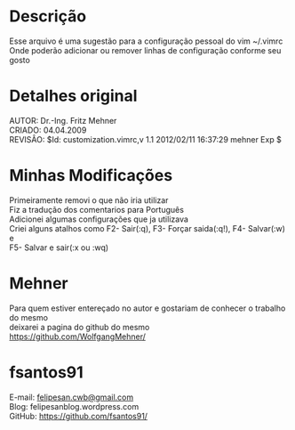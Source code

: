 # Descrição

  Esse arquivo é uma sugestão para a configuração pessoal do vim ~/.vimrc</br>
  Onde poderão adicionar ou remover linhas de configuração conforme seu gosto</br>

# Detalhes original

  AUTOR:  Dr.-Ing. Fritz Mehner</br>
  CRIADO:  04.04.2009</br>
  REVISÂO:  $Id: customization.vimrc,v 1.1 2012/02/11 16:37:29 mehner Exp $</br>

# Minhas Modificações

  Primeiramente removi o que não iria utilizar</br>
  Fiz a tradução dos comentarios para Português</br>
  Adicionei algumas configurações que ja utilizava</br>
  Criei alguns atalhos como F2- Sair(:q), F3- Forçar saida(:q!), F4- Salvar(:w) e</br>
  F5- Salvar e sair(:x ou :wq)</br>
  
# Mehner

  Para quem estiver entereçado no autor e gostariam de conhecer o trabalho do mesmo</br>
  deixarei a pagina do github do mesmo</br>
  https://github.com/WolfgangMehner/</br>
  
# fsantos91

  E-mail: felipesan.cwb@gmail.com</br>
  Blog: felipesanblog.wordpress.com</br>
  GitHub: https://github.com/fsantos91/</br>
